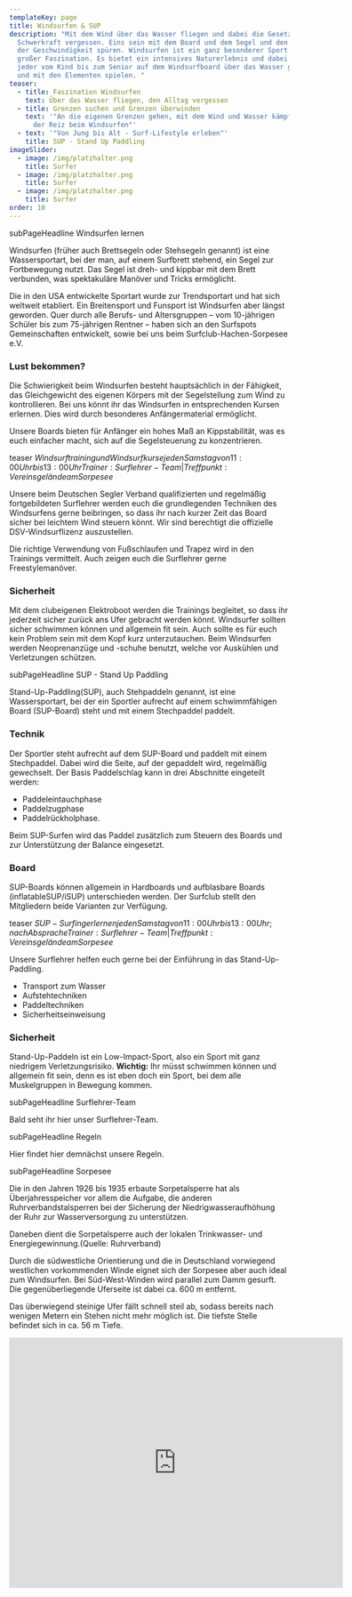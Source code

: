 ```yaml
---
templateKey: page
title: Windsurfen & SUP
description: "Mit dem Wind über das Wasser fliegen und dabei die Gesetze der
  Schwerkraft vergessen. Eins sein mit dem Board und dem Segel und den Rausch
  der Geschwindigkeit spüren. Windsurfen ist ein ganz besonderer Sport mit
  großer Faszination. Es bietet ein intensives Naturerlebnis und dabei kann
  jeder vom Kind bis zum Senior auf dem Windsurfboard über das Wasser gleiten
  und mit den Elementen spielen. "
teaser:
  - title: Faszination Windsurfen
    text: Über das Wasser fliegen, den Alltag vergessen
  - title: Grenzen suchen und Grenzen überwinden
    text: '"An die eigenen Grenzen gehen, mit dem Wind und Wasser kämpfen - das ist
      der Reiz beim Windsurfen"'
  - text: '"Von Jung bis Alt - Surf-Lifestyle erleben"'
    title: SUP - Stand Up Paddling
imageSlider:
  - image: /img/platzhalter.png
    title: Surfer
  - image: /img/platzhalter.png
    title: Surfer
  - image: /img/platzhalter.png
    title: Surfer
order: 10
---
```


subPageHeadline Windsurfen lernen

Windsurfen (früher auch Brettsegeln oder Stehsegeln genannt) ist eine Wassersportart, bei der man, auf einem Surfbrett stehend, ein Segel zur Fortbewegung nutzt. Das Segel ist dreh- und kippbar mit dem Brett verbunden, was  spektakuläre Manöver und Tricks ermöglicht. 

Die in den USA entwickelte Sportart wurde zur Trendsportart und hat sich weltweit etabliert. Ein Breitensport und Funsport ist Windsurfen aber längst geworden. Quer durch alle Berufs- und Altersgruppen – vom 10-jährigen Schüler bis zum 75-jährigen Rentner – haben sich an den Surfspots Gemeinschaften entwickelt, sowie bei uns beim Surfclub-Hachen-Sorpesee e.V.

### Lust bekommen?

Die Schwierigkeit beim Windsurfen besteht hauptsächlich in der Fähigkeit, das Gleichgewicht des eigenen Körpers mit der Segelstellung zum Wind zu kontrollieren. Bei uns könnt ihr das Windsurfen in entsprechenden Kursen erlernen. Dies wird durch besonderes Anfängermaterial ermöglicht.

Unsere Boards bieten für Anfänger ein hohes Maß an Kippstabilität, was es euch einfacher macht, sich auf die Segelsteuerung zu konzentrieren.

teaser $Windsurftraining und Windsurfkurse$$jeden Samstag von 11:00 Uhr bis 13:00 Uhr$$Trainer: Surflehrer-Team | Treffpunkt: Vereinsgelände am Sorpesee$

Unsere beim Deutschen Segler Verband qualifizierten und regelmäßig fortgebildeten Surflehrer werden euch die grundlegenden Techniken des Windsurfens gerne beibringen, so dass ihr nach kurzer Zeit das Board sicher bei leichtem Wind steuern könnt. Wir sind berechtigt die offizielle DSV-Windsurflizenz auszustellen. 

Die richtige Verwendung von Fußschlaufen und Trapez wird in den Trainings vermittelt. Auch zeigen euch die Surflehrer gerne Freestylemanöver.

### Sicherheit

Mit dem clubeigenen Elektroboot werden die Trainings begleitet, so dass ihr jederzeit sicher zurück ans Ufer gebracht werden könnt. Windsurfer sollten sicher schwimmen können und allgemein fit sein. Auch sollte es für euch kein Problem sein mit dem Kopf kurz unterzutauchen. Beim Windsurfen werden Neoprenanzüge und -schuhe benutzt, welche vor Auskühlen und Verletzungen schützen.

subPageHeadline SUP - Stand Up Paddling

Stand-Up-Paddling(SUP), auch Stehpaddeln genannt, ist eine Wassersportart, bei der ein Sportler aufrecht auf einem schwimmfähigen Board (SUP-Board) steht und mit einem Stechpaddel paddelt. 

### Technik

Der Sportler steht aufrecht auf dem SUP-Board und paddelt mit einem Stechpaddel. Dabei wird die Seite, auf der gepaddelt wird, regelmäßig gewechselt. Der Basis Paddelschlag kann in drei Abschnitte eingeteilt werden:

- Paddeleintauchphase
- Paddelzugphase
- Paddelrückholphase.

Beim SUP-Surfen wird das Paddel zusätzlich zum Steuern des Boards und zur Unterstützung der Balance eingesetzt.

### Board

SUP-Boards können allgemein in Hardboards und aufblasbare Boards (inflatableSUP/iSUP) unterschieden werden. Der Surfclub stellt den Mitgliedern beide Varianten zur Verfügung.

teaser $SUP-Surfing erlernen$$jeden Samstag von 11:00 Uhr bis 13:00 Uhr; nach Absprache$$Trainer: Surflehrer-Team | Treffpunkt: Vereinsgelände am Sorpesee$

Unsere Surflehrer helfen euch gerne bei der Einführung in das Stand-Up-Paddling.

- Transport zum Wasser
- Aufstehtechniken
- Paddeltechniken
- Sicherheitseinweisung

### Sicherheit

Stand-Up-Paddeln ist ein Low-Impact-Sport, also ein Sport mit ganz niedrigem Verletzungsrisiko.
**Wichtig:** Ihr müsst schwimmen können und allgemein fit sein, denn es ist eben doch ein Sport, bei dem alle Muskelgruppen in Bewegung kommen.

subPageHeadline Surflehrer-Team

Bald seht ihr hier unser Surflehrer-Team.

subPageHeadline Regeln

Hier findet hier demnächst unsere Regeln.

subPageHeadline Sorpesee

Die in den Jahren 1926 bis 1935 erbaute Sorpetalsperre hat als Überjahresspeicher vor allem die Aufgabe, die anderen Ruhrverbandstalsperren bei der Sicherung der Niedrigwasseraufhöhung der Ruhr zur Wasserversorgung zu unterstützen.

Daneben dient die Sorpetalsperre auch der lokalen Trinkwasser- und Energiegewinnung.(Quelle: Ruhrverband)

Durch die südwestliche Orientierung und die in Deutschland vorwiegend westlichen vorkommenden Winde eignet sich der Sorpesee aber auch ideal zum Windsurfen. Bei Süd-West-Winden wird parallel zum Damm gesurft. Die gegenüberliegende Uferseite ist dabei ca. 600 m entfernt.

Das überwiegend steinige Ufer fällt schnell steil ab, sodass bereits nach wenigen Metern ein Stehen nicht mehr möglich ist. Die tiefste Stelle befindet sich in ca. 56 m Tiefe.

<iframe src="https://www.google.com/maps/embed?pb=!1m18!1m12!1m3!1d2446.51039983053!2d7.958427358259082!3d51.34908154165199!2m3!1f0!2f0!3f0!3m2!1i1024!2i768!4f13.1!3m3!1m2!1s0x47b95c19af97287d%3A0xab3381818de16baa!2sSurfclub%20Hachen-Sorpesee%20e.V!5e1!3m2!1sde!2sde!4v1596038656031!5m2!1sde!2sde" width="600" height="450" frameborder="0" style="border:0;" allowfullscreen="" aria-hidden="false" tabindex="0"></iframe>
